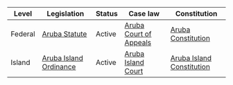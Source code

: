 | Level | Legislation | Status | Case law | Constitution |
|---|---|---|---|---|
| Federal | [Aruba Statute](https://www.government.aw/en/legislation/aruba-statute) | Active | [Aruba Court of Appeals](https://www.rechtspraak.nl/rechtspraak/zoeken-in-rechtspraak/uitspraken/Paginas/uitspraken-van-de-arubaanse-rechtersraad.aspx) | [Aruba Constitution](https://www.government.aw/en/legislation/aruba-constitution) |
| Island | [Aruba Island Ordinance](https://www.government.aw/en/legislation/aruba-island-ordinance) | Active | [Aruba Island Court](https://www.rechtspraak.nl/rechtspraak/zoeken-in-rechtspraak/uitspraken/Paginas/uitspraken-van-de-arubaanse-rechtersraad.aspx) | [Aruba Island Constitution](https://www.government.aw/en/legislation/aruba-constitution) |